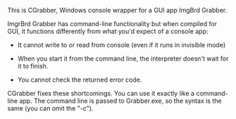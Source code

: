 This is CGrabber, Windows console wrapper for a GUI app ImgBrd Grabber.


ImgrBrd Grabber has command-line functionality but when compiled for GUI, it functions differently from what you'd expect of a console app:

* It cannot write to or read from console (even if it runs in invisible mode)

* When you start it from the command line, the interpreter doesn't wait for it to finish.

* You cannot check the returned error code.


CGrabber fixes these shortcomings. You can use it exactly like a command-line app. The command line is passed to Grabber.exe, so the syntax is the same (you can omit the "-c").
